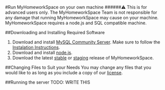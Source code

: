 #Run MyHomeworkSpace on your own machine
######:warning: This is for advanced users only. The MyHomeworkSpace Team is not responsible for any damage that running MyHomeworkSpace may cause on your machine. MyHomeworkSpace requires a node.js and SQL compatible machine.

##Downloading and Installing Required Software
1. Download and install [MySQL Community Server](http://dev.mysql.com/downloads/mysql/). Make sure to follow the [Instalation Instructions](http://dev.mysql.com/doc/refman/5.7/en/installing.html).
2. Download and install [node.js](https://nodejs.org/).
3. Download the latest [stable](https://github.com/MyHomeworkSpace/MyHomeworkSpace/archive/stable.zip) or [staging](https://github.com/MyHomeworkSpace/MyHomeworkSpace/blob/master/.github/downloadStaging.md) release of MyHomeworkSpace.

##Changing Files to Suit your Needs
You may change any files that you would like to as long as you include a copy of our [license](license.md).

##Running the server
TODO: WRITE THIS
